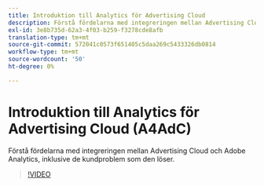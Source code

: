 ```yaml
---
title: Introduktion till Analytics för Advertising Cloud
description: Förstå fördelarna med integreringen mellan Advertising Cloud och Adobe Analytics, inklusive de kundproblem som den löser.
exl-id: 3e8b735d-62a3-4f03-b259-f3278cde8afb
translation-type: tm+mt
source-git-commit: 572041c0573f651405c5daa269c5433326db0814
workflow-type: tm+mt
source-wordcount: '50'
ht-degree: 0%

---
```


# Introduktion till Analytics för Advertising Cloud (A4AdC)

Förstå fördelarna med integreringen mellan Advertising Cloud och Adobe Analytics, inklusive de kundproblem som den löser.

>[!VIDEO](https://video.tv.adobe.com/v/33491)
